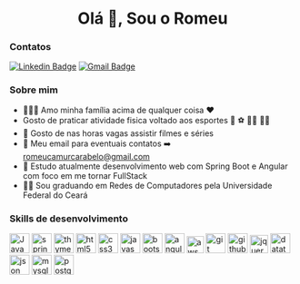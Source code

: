 <h1 align="center">Olá 👋, Sou o Romeu</h1>

### Contatos

[![Linkedin Badge](https://img.shields.io/badge/-LinkedIn-blue?style=flat-square&logo=Linkedin&logoColor=white&link=https://www.linkedin.com/in/romeu-camurca/)](https://www.linkedin.com/in/romeu-camurca/)
[![Gmail Badge](https://img.shields.io/badge/-Gmail-c14438?style=flat-square&logo=Gmail&logoColor=white&link=mailto:romeucamurcarabelo@gmail.com)](mailto:romeucamurcarabelo@gmail.com)


### Sobre mim

- :family_man_woman_girl: Amo minha família acima de qualquer coisa :heart:
- Gosto de praticar atividade fisica voltado aos esportes :volleyball: :soccer: :biking_man: :swimming_man:
- :movie_camera: Gosto de nas horas vagas assistir filmes e séries
- :e-mail: Meu email para eventuais contatos :arrow_right: romeucamurcarabelo@gmail.com
- :blue_book: Estudo atualmente desenvolvimento web com Spring Boot e Angular com foco em me tornar FullStack
- :man_student: Sou graduando em Redes de Computadores pela Universidade Federal do Ceará

### Skills de desenvolvimento

<p>
  <a><img src="https://images-github.s3.amazonaws.com/java.svg" display="inline-block" alt="Java" height="35"/></a>
  <a><img src="https://images-github.s3.amazonaws.com/spring.svg" alt="spring" height="35"/></a>
  <a><img src="https://images-github.s3.amazonaws.com/thymeleaf.png" alt="thymeleaf" height="35"/></a>
  <a><img src="https://images-github.s3.amazonaws.com/html5.png" display="inline-block" alt="html5" height="35"/></a>
  <a><img src="https://images-github.s3.amazonaws.com/css3.png" alt="css3" height="35"/></a>
  <a><img src="https://images-github.s3.amazonaws.com/javascript.svg" alt="javascript" height="35"/></a>
  <a><img src="https://images-github.s3.amazonaws.com/bootstrap-4.svg" alt="bootstrap-4" height="35"/></a>
  <a><img src="https://images-github.s3.amazonaws.com/angular.svg" alt="angular" height="35"/></a>
  <a><img src="https://images-github.s3.amazonaws.com/aws.svg" alt="aws" height="30"/></a>
  <a><img src="https://images-github.s3.amazonaws.com/git.svg" alt="git" height="35"/></a>
  <a><img src="https://images-github.s3.amazonaws.com/github.svg" alt="github" height="35"/></a>
  <a><img src="https://images-github.s3.amazonaws.com/jquery.svg" alt="jquery" height="32"/></a>
  <a><img src="https://images-github.s3.amazonaws.com/datatables.png" alt="datatables" height="35"/></a>
  <a><img src="https://images-github.s3.amazonaws.com/json.svg" alt="json" height="35"/></a>
  <a><img src="https://images-github.s3.amazonaws.com/mysql.svg" alt="mysql" height="35"/></a>
  <a><img src="https://images-github.s3.amazonaws.com/postgresql.svg" alt="postgresql" height="35"/></a>
</p>






